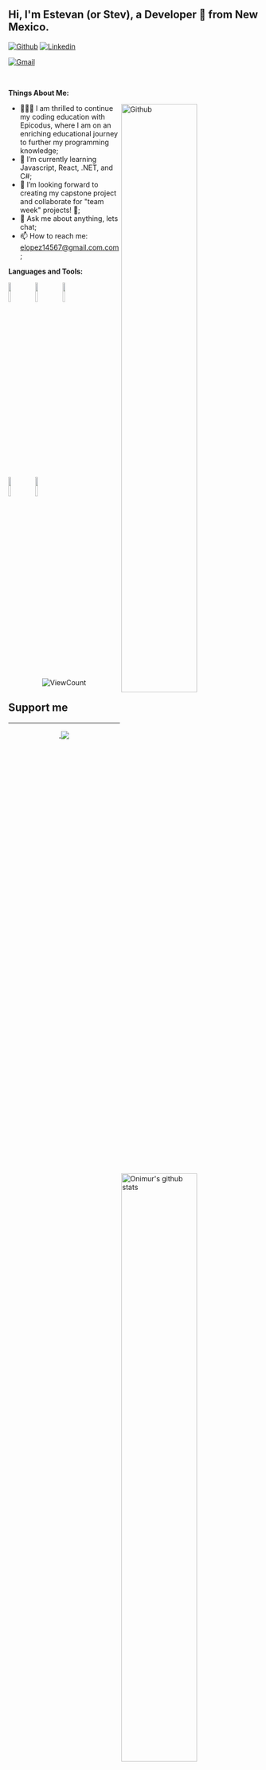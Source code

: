 
## Hi, I'm Estevan (or Stev), a Developer 🚀 from New Mexico.

<!-- Your badges
 website to generate badges: https://shields.io/
-->

[![Github](https://img.shields.io/badge/-Github-000?style=flat&logo=Github&logoColor=white)](https://github.com/Estelope)
[![Linkedin](https://img.shields.io/badge/-LinkedIn-blue?style=flat&logo=Linkedin&logoColor=white)](https://www.linkedin.com/in/estevan-lopez/)
<!-- <!--[![Instagram](https://img.shields.io/badge/-Instagram-c13584?style=flat&labelColor=c13584&logo=instagram&logoColor=white)](https://www.instagram.com//)  -->
[![Gmail](https://img.shields.io/badge/-Gmail-c14438?style=flat&logo=Gmail&logoColor=white)](mailto:elopez14567@gmail.com)


&nbsp;

**Things About Me:**

<!-- Any image aligned to the right. Beware the width -->
<img width="55%" align="right" alt="Github" src="https://media.giphy.com/media/ES4Vcv8zWfIt2/giphy.gif" />

- 👨🏽‍💻 I am thrilled to continue my coding education with Epicodus, where I am on an enriching educational journey to further my programming knowledge; 
- 🌱 I’m currently learning Javascript, React, .NET, and C#; 
- 👯 I’m looking forward to creating my capstone project and collaborate for "team week" projects! 🤝;
- 💬 Ask me about anything, lets chat;
- 📫 How to reach me: elopez14567@gmail.com.com;

**Languages and Tools:** 

<!-- Your github readme stats
You can use this api: https://github.com/anuraghazra/github-readme-stats
-->
<p>
  <a href="https://github.com/Estelope/handle-path-oz">
    <img width="55%" align="right" alt="Onimur's github stats" src="https://github-readme-stats.vercel.app/api?username=Esteloper&show_icons=true&hide_border=true" />
  </a>

  <!-- Your languages and tools. Be careful with the alignment. 
  You can use this sites to get logos: https://www.vectorlogo.zone or https://simpleicons.org/
  -->
  <code><img width="10%" src="https://simpleicons.org/icons/dotnet.svg"></code>
  <code><img width="10%" src="https://www.vectorlogo.zone/logos/json/json-ar21.svg"></code>
  <code><img width="10%" src="https://www.vectorlogo.zone/logos/mysql/mysql-ar21.svg"></code>
  <br />
  <code><img width="10%" src="https://www.vectorlogo.zone/logos/git-scm/git-scm-ar21.svg"></code>
  <code><img width="10%" src="https://www.vectorlogo.zone/logos/gnu_bash/gnu_bash-ar21.svg"></code>
</p>

<!-- Your hits or visitors
site: http://hits.dwyl.com or https://visitor-badge.glitch.me
Both apis are in trouble due to the number of requests, if you know any other to register visitors, great
-->
<p align="center">
  <img alt="ViewCount" src="https://views.whatilearened.today/views/github/onimur/onimur.svg" />
</p>

## Support me
<!-- Your support, if you have it 
I created these images, feel free to use them.

<p align="center">
  <a href="https://www.patreon.com/onimur" target="_blank">
    <img width="18%" alt="Check my Patreon" src="https://raw.githubusercontent.com/onimur/.github/master/.resources/support-patreon.png"/>
  </a>
  <a href="https://www.paypal.com/cgi-bin/webscr?cmd=_donations&business=YUTBBKXR2XCPJ" target="_blank">
      <img width="18%" alt="Donate with Paypal" src="https://raw.githubusercontent.com/onimur/.github/master/.resources/support-paypal.png"/>
  </a>
  <a href="https://www.buymeacoffee.com/onimur" target="_blank">
      <img width="18%" alt="Buy me a coffee" src="https://raw.githubusercontent.com/onimur/.github/master/.resources/support-buy-coffee.png"/>
  </a>
</p>
-->
---

<!-- Its main projects -->
<p align="center">
  <a href="https://github.com/Estelope/Pizza-shop-sim">
    <img align="center" src="" />
  </a>
  <a href="https://github.com/onimur/circleci-github-changelog-generator">
    <img align="center" src="https://github-readme-stats.vercel.app/api/pin/?username=onimur&repo=circleci-github-changelog-generator" />
  </a>
</p>



